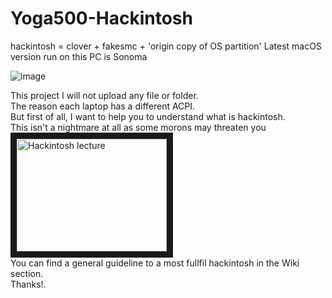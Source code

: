 # Yoga500-Hackintosh

hackintosh = clover + fakesmc + 'origin copy of OS partition' 
Latest macOS version run on this PC is Sonoma

![image](https://github.com/sonvirgo/Yoga500-Hackintosh/assets/10823037/3e7163bc-594b-4bb8-b64d-5da3f85ec07e)


This project I will not upload any file or folder. <br />
The reason each laptop has a different ACPI. <br />
But first of all, I want to help you to understand what is hackintosh. <br />
This isn't a nightmare at all as some morons may threaten you <br />
<a href="http://www.youtube.com/watch?feature=player_embedded&v=mAiai3TtT_w
" target="_blank"><img src="http://img.youtube.com/vi/mAiai3TtT_w/0.jpg" 
alt="Hackintosh lecture" width="240" height="180" border="10" /></a> <br />
You can find a general guideline to a most fullfil hackintosh in the Wiki section. <br />
Thanks!. <br />
